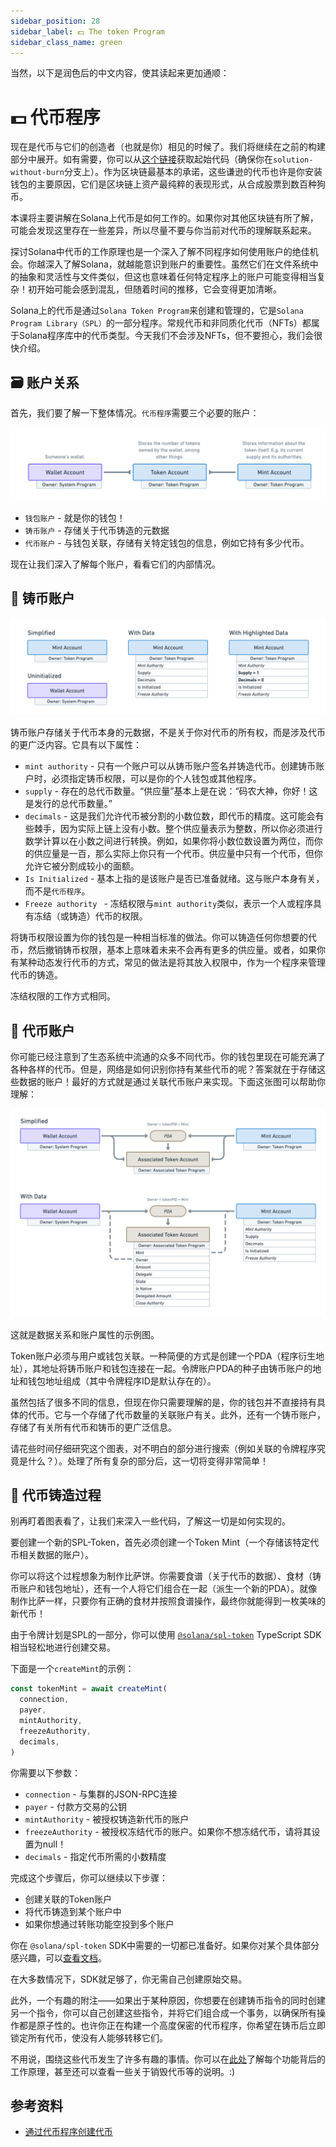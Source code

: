 ```yaml
---
sidebar_position: 28
sidebar_label: 💵 The token Program
sidebar_class_name: green
---
```


当然，以下是润色后的中文内容，使其读起来更加通顺：

# 💵 代币程序

现在是代币与它们的创造者（也就是你）相见的时候了。我们将继续在之前的构建部分中展开。如有需要，你可以从[这个链接](https://github.com/buildspace/solana-token-client/tree/solution-without-burn)获取起始代码（确保你在`solution-without-burn`分支上）。作为区块链最基本的承诺，这些谦逊的代币也许是你安装钱包的主要原因，它们是区块链上资产最纯粹的表现形式，从合成股票到数百种狗币。

本课将主要讲解在Solana上代币是如何工作的。如果你对其他区块链有所了解，可能会发现这里存在一些差异，所以尽量不要与你当前对代币的理解联系起来。

探讨Solana中代币的工作原理也是一个深入了解不同程序如何使用账户的绝佳机会。你越深入了解Solana，就越能意识到账户的重要性。虽然它们在文件系统中的抽象和灵活性与文件类似，但这也意味着任何特定程序上的账户可能变得相当复杂！初开始可能会感到混乱，但随着时间的推移，它会变得更加清晰。

Solana上的代币是通过`Solana Token Program`来创建和管理的，它是`Solana Program Library（SPL）`的一部分程序。常规代币和非同质化代币（NFTs）都属于Solana程序库中的代币类型。今天我们不会涉及NFTs，但不要担心，我们会很快介绍。

## 🗃 账户关系

首先，我们要了解一下整体情况。`代币程序`需要三个必要的账户：

![](./img/account-relationships.png)

- `钱包账户` - 就是你的钱包！
- `铸币账户` - 存储关于代币铸造的元数据
- `代币账户` - 与钱包关联，存储有关特定钱包的信息，例如它持有多少代币。

现在让我们深入了解每个账户，看看它们的内部情况。

## 🌌 铸币账户

![](./img/mint-account.png)

铸币账户存储关于代币本身的元数据，不是关于你对代币的所有权，而是涉及代币的更广泛内容。它具有以下属性：

- `mint authority` - 只有一个账户可以从铸币账户签名并铸造代币。创建铸币账户时，必须指定铸币权限，可以是你的个人钱包或其他程序。
- `supply` - 存在的总代币数量。“供应量”基本上是在说：“码农大神，你好！这是发行的总代币数量。”
- `decimals` - 这是我们允许代币被分割的小数位数，即代币的精度。这可能会有些棘手，因为实际上链上没有小数。整个供应量表示为整数，所以你必须进行数学计算以在小数之间进行转换。例如，如果你将小数位数设置为两位，而你的供应量是一百，那么实际上你只有一个代币。供应量中只有一个代币，但你允许它被分割成较小的面额。
- `Is Initialized` - 基本上指的是该账户是否已准备就绪。这与账户本身有关，而不是`代币程序`。
- `Freeze authority ` - 冻结权限与`mint authority`类似，表示一个人或程序具有冻结（或铸造）代币的权限。

将铸币权限设置为你的钱包是一种相当标准的做法。你可以铸造任何你想要的代币，然后撤销铸币权限，基本上意味着未来不会再有更多的供应量。或者，如果你有某种动态发行代币的方式，常见的做法是将其放入权限中，作为一个程序来管理代币的铸造。

冻结权限的工作方式相同。

##  👛 代币账户

你可能已经注意到了生态系统中流通的众多不同代币。你的钱包里现在可能充满了各种各样的代币。但是，网络是如何识别你持有某些代币的呢？答案就在于存储这些数据的账户！最好的方式就是通过关联代币账户来实现。下面这张图可以帮助你理解：

![](./img/token-account.png)

这就是数据关系和账户属性的示例图。

Token账户必须与用户或钱包关联。一种简便的方式是创建一个PDA（程序衍生地址），其地址将铸币账户和钱包连接在一起。令牌账户PDA的种子由铸币账户的地址和钱包地址组成（其中令牌程序ID是默认存在的）。

虽然包括了很多不同的信息，但现在你只需要理解的是，你的钱包并不直接持有具体的代币。它与一个存储了代币数量的关联账户有关。此外，还有一个铸币账户，存储了有关所有代币和铸币的更广泛信息。

请花些时间仔细研究这个图表，对不明白的部分进行搜索（例如关联的令牌程序究竟是什么？）。处理了所有复杂的部分后，这一切将变得非常简单！

## 🤑 代币铸造过程

别再盯着图表看了，让我们来深入一些代码，了解这一切是如何实现的。

要创建一个新的SPL-Token，首先必须创建一个Token Mint（一个存储该特定代币相关数据的账户）。

你可以将这个过程想象为制作比萨饼。你需要食谱（关于代币的数据）、食材（铸币账户和钱包地址），还有一个人将它们组合在一起（派生一个新的PDA）。就像制作比萨一样，只要你有正确的食材并按照食谱操作，最终你就能得到一枚美味的新代币！

由于令牌计划是SPL的一部分，你可以使用 [`@solana/spl-token`](https://www.npmjs.com/package/@solana/spl-token) TypeScript SDK相当轻松地进行创建交易。

下面是一个`createMint`的示例：

```ts
const tokenMint = await createMint(
  connection,
  payer,
  mintAuthority,
  freezeAuthority,
  decimals,
)
```

你需要以下参数：
- `connection` - 与集群的JSON-RPC连接
- `payer` - 付款方交易的公钥
- `mintAuthority` - 被授权铸造新代币的账户
- `freezeAuthority` - 被授权冻结代币的账户。如果你不想冻结代币，请将其设置为null！
- `decimals` - 指定代币所需的小数精度

完成这个步骤后，你可以继续以下步骤：

- 创建关联的Token账户
- 将代币铸造到某个账户中
- 如果你想通过转账功能空投到多个账户

你在 `@solana/spl-token` SDK中需要的一切都已准备好。如果你对某个具体部分感兴趣，可以[查看文档](https://spl.solana.com/token)。

在大多数情况下，SDK就足够了，你无需自己创建原始交易。

此外，一个有趣的附注——如果出于某种原因，你想要在创建铸币指令的同时创建另一个指令，你可以自己创建这些指令，并将它们组合成一个事务，以确保所有操作都是原子性的。也许你正在构建一个高度保密的代币程序，你希望在铸币后立即锁定所有代币，使没有人能够转移它们。

不用说，围绕这些代币发生了许多有趣的事情。你可以在[此处](https://www.soldev.app/course/token-program)了解每个功能背后的工作原理，甚至还可以查看一些关于销毁代币等的说明。:)

## 参考资料

- [通过代币程序创建代币](https://www.soldev.app/course/token-program)
